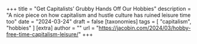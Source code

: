 +++
title = "Get Capitalists’ Grubby Hands Off Our Hobbies"
description = "A nice piece on how capitalism and hustle culture has ruined leisure time too"
date = "2024-03-24"
draft = false
[taxonomies]
tags = [ "capitalism", "hobbies" ]
[extra]
author = ""
url = "https://jacobin.com/2024/03/hobby-free-time-capitalism-leisure/"
+++